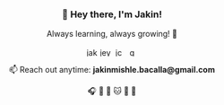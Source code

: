 <h3 align="center">🌱 Hey there, I'm Jakin!</h3>
<p align="center">Always learning, always growing! 🚀</p>

<p align="center">
<a href="https://web.facebook.com/jakin.c.bacalla/" target="blank"><img align="center" src="https://raw.githubusercontent.com/rahuldkjain/github-profile-readme-generator/master/src/images/icons/Social/facebook.svg" alt="jakin.c.bacalla" height="15" width="20" /></a>
<a href="https://github.com/jeykmishlee/jeykmishlee" target="blank"><img align="center" src="https://raw.githubusercontent.com/rahuldkjain/github-profile-readme-generator/master/src/images/icons/Social/github.svg" alt="jeykmishlee" height="15" width="20" /></a>
<a href="https://www.linkedin.com/in/jcbacalla/" target="blank"><img align="center" src="https://raw.githubusercontent.com/rahuldkjain/github-profile-readme-generator/master/src/images/icons/Social/linked-in-alt.svg" alt="jcbacalla" height="15" width="20" /></a>
<a href="mailto:jakinmishle.bacalla@gmail.com" target="blank"><img align="center" src="https://raw.githubusercontent.com/rahuldkjain/github-profile-readme-generator/master/src/images/icons/Social/google.svg" alt="gmail" height="15" width="20" /></a>
</p>

<p align="center">📫 Reach out anytime: <a href="mailto:jakinmishle.bacalla@gmail.com"></a> <b>jakinmishle.bacalla@gmail.com</b></p>

<p align="center">🎧 🎾 🎨 🐱 🌸 🎐</p>
